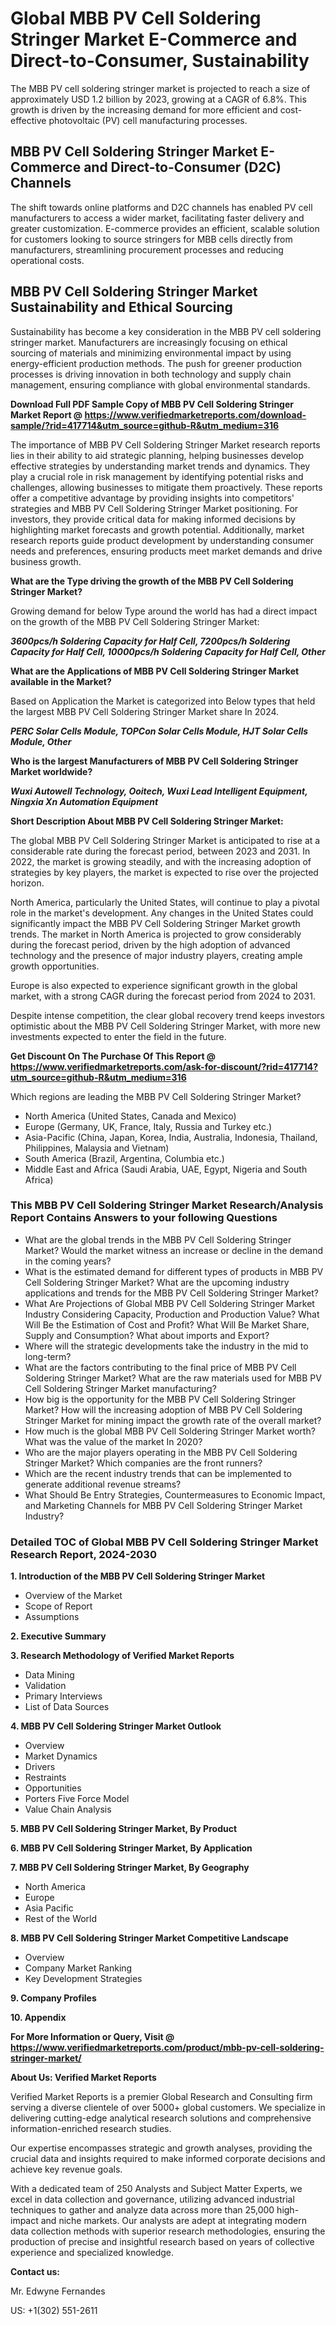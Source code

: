 <h1>Global MBB PV Cell Soldering Stringer Market E-Commerce and Direct-to-Consumer, Sustainability</h1><p class=""><p>The MBB PV cell soldering stringer market is projected to reach a size of approximately USD 1.2 billion by 2023, growing at a CAGR of 6.8%. This growth is driven by the increasing demand for more efficient and cost-effective photovoltaic (PV) cell manufacturing processes.</p><h2>MBB PV Cell Soldering Stringer Market E-Commerce and Direct-to-Consumer (D2C) Channels</h2><p>The shift towards online platforms and D2C channels has enabled PV cell manufacturers to access a wider market, facilitating faster delivery and greater customization. E-commerce provides an efficient, scalable solution for customers looking to source stringers for MBB cells directly from manufacturers, streamlining procurement processes and reducing operational costs.</p><h2>MBB PV Cell Soldering Stringer Market Sustainability and Ethical Sourcing</h2><p>Sustainability has become a key consideration in the MBB PV cell soldering stringer market. Manufacturers are increasingly focusing on ethical sourcing of materials and minimizing environmental impact by using energy-efficient production methods. The push for greener production processes is driving innovation in both technology and supply chain management, ensuring compliance with global environmental standards.</p></p><p class=""><strong>Download Full PDF Sample Copy of MBB PV Cell Soldering Stringer Market Report @ <a href="https://www.verifiedmarketreports.com/download-sample/?rid=417714&utm_source=github-R&utm_medium=316" target="_blank">https://www.verifiedmarketreports.com/download-sample/?rid=417714&utm_source=github-R&utm_medium=316</a></strong></p><p>The importance of&nbsp;MBB PV Cell Soldering Stringer Market research reports lies in their ability to aid strategic planning, helping businesses develop effective strategies by understanding market trends and dynamics. They play a crucial role in risk management by identifying potential risks and challenges, allowing businesses to mitigate them proactively. These reports offer a competitive advantage by providing insights into competitors' strategies and MBB PV Cell Soldering Stringer Market positioning. For investors, they provide critical data for making informed decisions by highlighting market forecasts and growth potential. Additionally, market research reports guide product development by understanding consumer needs and preferences, ensuring products meet market demands and drive business growth.</p><p><strong>What are the&nbsp;Type driving the growth of the MBB PV Cell Soldering Stringer Market?</strong></p><p id="" class="">Growing demand for below Type around the world has had a direct impact on the growth of the MBB PV Cell Soldering Stringer Market:</p><p class=""><em><strong>3600pcs/h Soldering Capacity for Half Cell, 7200pcs/h Soldering Capacity for Half Cell, 10000pcs/h Soldering Capacity for Half Cell, Other</strong></em></p><p class=""><strong>What are the&nbsp;Applications&nbsp;of MBB PV Cell Soldering Stringer Market available in the Market?</strong></p><p id="" class="">Based on Application the Market is categorized into Below types that held the largest MBB PV Cell Soldering Stringer Market share In 2024.</p><p class=""><em><strong>PERC Solar Cells Module, TOPCon Solar Cells Module, HJT Solar Cells Module, Other</strong></em></p><p class=""><strong>Who is the largest Manufacturers of MBB PV Cell Soldering Stringer Market worldwide?</strong></p><p><em><strong>Wuxi Autowell Technology, Ooitech, Wuxi Lead Intelligent Equipment, Ningxia Xn Automation Equipment</strong></em></p><p id="" class=""><strong>Short Description About MBB PV Cell Soldering Stringer Market:</strong></p><p>The global MBB PV Cell Soldering Stringer Market is anticipated to rise at a considerable rate during the forecast period, between 2023 and 2031. In 2022, the market is growing steadily, and with the increasing adoption of strategies by key players, the market is expected to rise over the projected horizon.</p><p>North America, particularly the United States, will continue to play a pivotal role in the market's development. Any changes in the United States could significantly impact the MBB PV Cell Soldering Stringer Market growth trends. The market in North America is projected to grow considerably during the forecast period, driven by the high adoption of advanced technology and the presence of major industry players, creating ample growth opportunities.</p><p>Europe is also expected to experience significant growth in the global market, with a strong CAGR during the forecast period from 2024 to 2031.</p><p>Despite intense competition, the clear global recovery trend keeps investors optimistic about the MBB PV Cell Soldering Stringer Market, with more new investments expected to enter the field in the future.</p><p id="" class=""><strong>Get Discount On The Purchase Of This Report @ <a href="https://www.verifiedmarketreports.com/ask-for-discount/?rid=417714?utm_source=github-R&utm_medium=316" target="_blank">https://www.verifiedmarketreports.com/ask-for-discount/?rid=417714?utm_source=github-R&utm_medium=316</a></strong></p><p class="">Which regions are leading the MBB PV Cell Soldering Stringer Market?</p><ul><li>North America (United States, Canada and Mexico)</li><li>Europe (Germany, UK, France, Italy, Russia and Turkey etc.)</li><li>Asia-Pacific (China, Japan, Korea, India, Australia, Indonesia, Thailand, Philippines, Malaysia and Vietnam)</li><li>South America (Brazil, Argentina, Columbia etc.)</li><li>Middle East and Africa (Saudi Arabia, UAE, Egypt, Nigeria and South Africa)</li></ul><h3 id="" class="">This MBB PV Cell Soldering Stringer Market Research/Analysis Report Contains Answers to your following Questions</h3><ul><li>What are the global trends in the MBB PV Cell Soldering Stringer Market? Would the market witness an increase or decline in the demand in the coming years?</li><li>What is the estimated demand for different types of products in MBB PV Cell Soldering Stringer Market? What are the upcoming industry applications and trends for the MBB PV Cell Soldering Stringer Market?</li><li>What Are Projections of Global MBB PV Cell Soldering Stringer Market Industry Considering Capacity, Production and Production Value? What Will Be the Estimation of Cost and Profit? What Will Be Market Share, Supply and Consumption? What about imports and Export?</li><li>Where will the strategic developments take the industry in the mid to long-term?</li><li>What are the factors contributing to the final price of MBB PV Cell Soldering Stringer Market? What are the raw materials used for MBB PV Cell Soldering Stringer Market manufacturing?</li><li>How big is the opportunity for the MBB PV Cell Soldering Stringer Market? How will the increasing adoption of MBB PV Cell Soldering Stringer Market for mining impact the growth rate of the overall market?</li><li>How much is the global MBB PV Cell Soldering Stringer Market worth? What was the value of the market In 2020?</li><li>Who are the major players operating in the MBB PV Cell Soldering Stringer Market? Which companies are the front runners?</li><li>Which are the recent industry trends that can be implemented to generate additional revenue streams?</li><li>What Should Be Entry Strategies, Countermeasures to Economic Impact, and Marketing Channels for MBB PV Cell Soldering Stringer Market Industry?</li></ul><h3 id="" class="">Detailed TOC of Global MBB PV Cell Soldering Stringer Market Research Report, 2024-2030</h3><p id="" class=""><strong>1. Introduction of the MBB PV Cell Soldering Stringer Market</strong></p><ul><li>Overview of the Market</li><li>Scope of Report</li><li>Assumptions</li></ul><p id="" class=""><strong>2. Executive Summary</strong></p><p id="" class=""><strong>3. Research Methodology of Verified Market Reports</strong></p><ul><li>Data Mining</li><li>Validation</li><li>Primary Interviews</li><li>List of Data Sources</li></ul><p id="" class=""><strong>4. MBB PV Cell Soldering Stringer Market Outlook</strong></p><ul><li>Overview</li><li>Market Dynamics</li><li>Drivers</li><li>Restraints</li><li>Opportunities</li><li>Porters Five Force Model</li><li>Value Chain Analysis</li></ul><p id="" class=""><strong>5. MBB PV Cell Soldering Stringer Market, By Product</strong></p><p id="" class=""><strong>6. MBB PV Cell Soldering Stringer Market, By Application</strong></p><p id="" class=""><strong>7. MBB PV Cell Soldering Stringer Market, By Geography</strong></p><ul><li>North America</li><li>Europe</li><li>Asia Pacific</li><li>Rest of the World</li></ul><p id="" class=""><strong>8. MBB PV Cell Soldering Stringer Market Competitive Landscape</strong></p><ul><li>Overview</li><li>Company Market Ranking</li><li>Key Development Strategies</li></ul><p id="" class=""><strong>9. Company Profiles</strong></p><p id="" class=""><strong>10. Appendix</strong></p><p id="" class=""><strong>For More Information or Query, Visit @ <a href="https://www.verifiedmarketreports.com/product/mbb-pv-cell-soldering-stringer-market/" target="_blank">https://www.verifiedmarketreports.com/product/mbb-pv-cell-soldering-stringer-market/</a></strong></p><p id="" class=""><strong>About Us: Verified Market Reports</strong></p><p id="" class="">Verified Market Reports is a premier Global Research and Consulting firm serving a diverse clientele of over 5000+ global customers. We specialize in delivering cutting-edge analytical research solutions and comprehensive information-enriched research studies.</p><p id="" class="">Our expertise encompasses strategic and growth analyses, providing the crucial data and insights required to make informed corporate decisions and achieve key revenue goals.</p><p id="" class="">With a dedicated team of 250 Analysts and Subject Matter Experts, we excel in data collection and governance, utilizing advanced industrial techniques to gather and analyze data across more than 25,000 high-impact and niche markets. Our analysts are adept at integrating modern data collection methods with superior research methodologies, ensuring the production of precise and insightful research based on years of collective experience and specialized knowledge.</p><p id="" class=""><strong>Contact us:</strong></p><p id="" class="">Mr. Edwyne Fernandes</p><p id="" class="">US: +1(302) 551-2611</p>